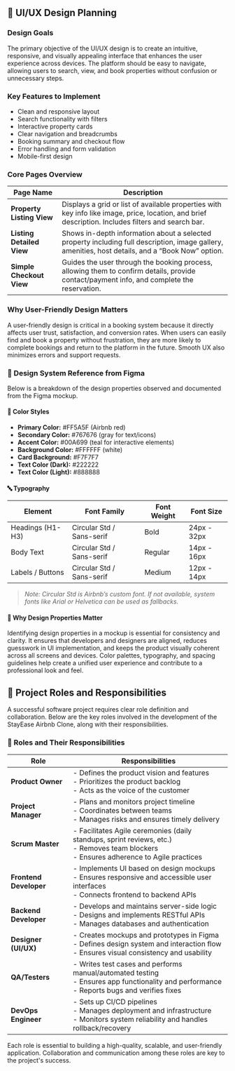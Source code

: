 ## 🎨 UI/UX Design Planning

### Design Goals

The primary objective of the UI/UX design is to create an intuitive, responsive, and visually appealing interface that enhances the user experience across devices. The platform should be easy to navigate, allowing users to search, view, and book properties without confusion or unnecessary steps.

### Key Features to Implement

- Clean and responsive layout
- Search functionality with filters
- Interactive property cards
- Clear navigation and breadcrumbs
- Booking summary and checkout flow
- Error handling and form validation
- Mobile-first design

### Core Pages Overview

| Page Name                | Description                                                                 |
|--------------------------|-----------------------------------------------------------------------------|
| **Property Listing View** | Displays a grid or list of available properties with key info like image, price, location, and brief description. Includes filters and search bar. |
| **Listing Detailed View** | Shows in-depth information about a selected property including full description, image gallery, amenities, host details, and a “Book Now” option. |
| **Simple Checkout View** | Guides the user through the booking process, allowing them to confirm details, provide contact/payment info, and complete the reservation. |

### Why User-Friendly Design Matters

A user-friendly design is critical in a booking system because it directly affects user trust, satisfaction, and conversion rates. When users can easily find and book a property without frustration, they are more likely to complete bookings and return to the platform in the future. Smooth UX also minimizes errors and support requests.

### 🎨 Design System Reference from Figma

Below is a breakdown of the design properties observed and documented from the Figma mockup.

#### 🎨 Color Styles

- **Primary Color:** #FF5A5F (Airbnb red)
- **Secondary Color:** #767676 (gray for text/icons)
- **Accent Color:** #00A699 (teal for interactive elements)
- **Background Color:** #FFFFFF (white)
- **Card Background:** #F7F7F7
- **Text Color (Dark):** #222222
- **Text Color (Light):** #888888

#### 🔤 Typography

| Element         | Font Family       | Font Weight | Font Size |
|-----------------|-------------------|-------------|-----------|
| Headings (H1-H3)| Circular Std / Sans-serif | Bold        | 24px - 32px |
| Body Text       | Circular Std / Sans-serif | Regular     | 14px - 16px |
| Labels / Buttons| Circular Std / Sans-serif | Medium      | 12px - 14px |

> *Note: Circular Std is Airbnb’s custom font. If not available, system fonts like Arial or Helvetica can be used as fallbacks.*

#### 📌 Why Design Properties Matter

Identifying design properties in a mockup is essential for consistency and clarity. It ensures that developers and designers are aligned, reduces guesswork in UI implementation, and keeps the product visually coherent across all screens and devices. Color palettes, typography, and spacing guidelines help create a unified user experience and contribute to a professional look and feel.

## 👥 Project Roles and Responsibilities

A successful software project requires clear role definition and collaboration. Below are the key roles involved in the development of the StayEase Airbnb Clone, along with their responsibilities.

### 📌 Roles and Their Responsibilities

| Role               | Responsibilities                                                                                       |
|--------------------|--------------------------------------------------------------------------------------------------------|
| **Product Owner**  | - Defines the product vision and features<br>- Prioritizes the product backlog<br>- Acts as the voice of the customer |
| **Project Manager**| - Plans and monitors project timeline<br>- Coordinates between teams<br>- Manages risks and ensures timely delivery |
| **Scrum Master**   | - Facilitates Agile ceremonies (daily standups, sprint reviews, etc.)<br>- Removes team blockers<br>- Ensures adherence to Agile practices |
| **Frontend Developer** | - Implements UI based on design mockups<br>- Ensures responsive and accessible user interfaces<br>- Connects frontend to backend APIs |
| **Backend Developer**  | - Develops and maintains server-side logic<br>- Designs and implements RESTful APIs<br>- Manages databases and authentication |
| **Designer (UI/UX)**   | - Creates mockups and prototypes in Figma<br>- Defines design system and interaction flow<br>- Ensures visual consistency and usability |
| **QA/Testers**         | - Writes test cases and performs manual/automated testing<br>- Ensures app functionality and performance<br>- Reports bugs and verifies fixes |
| **DevOps Engineer**    | - Sets up CI/CD pipelines<br>- Manages deployment and infrastructure<br>- Monitors system reliability and handles rollback/recovery |

Each role is essential to building a high-quality, scalable, and user-friendly application. Collaboration and communication among these roles are key to the project's success.


